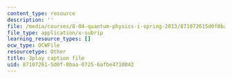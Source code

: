 ```yaml
---
content_type: resource
description: ''
file: /media/courses/8-04-quantum-physics-i-spring-2013/871072615d0f8baa07256afbe4710842_awpnsGl08bc.srt
file_type: application/x-subrip
learning_resource_types: []
ocw_type: OCWFile
resourcetype: Other
title: 3play caption file
uid: 87107261-5d0f-8baa-0725-6afbe4710842
---
```

